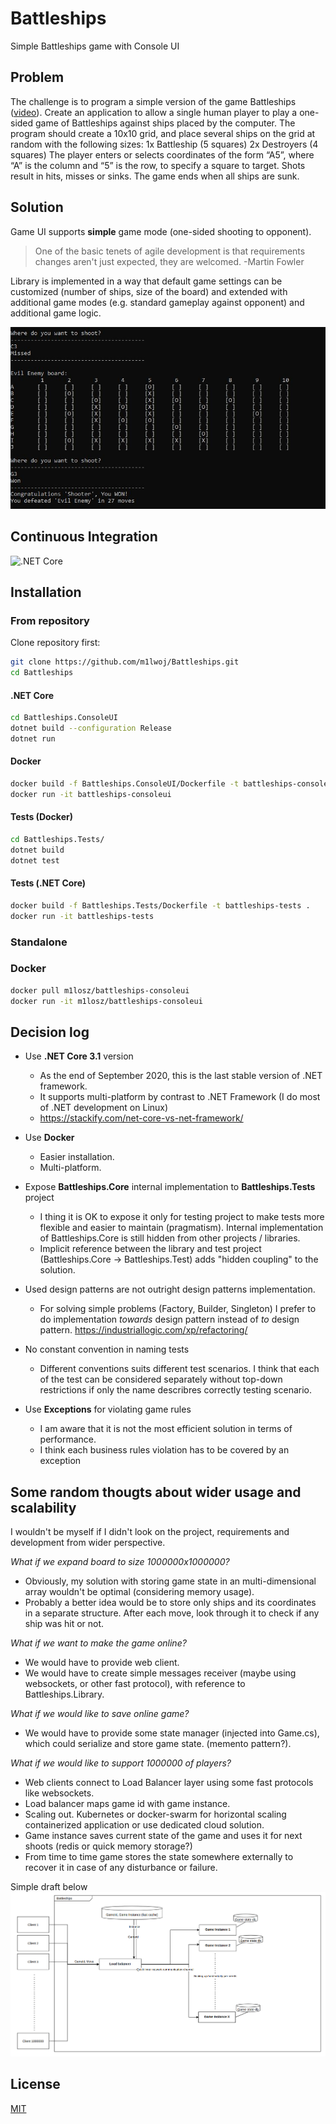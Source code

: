 # Battleships

Simple Battleships game with Console UI

## Problem

The challenge is to program a simple version of the game Battleships (<a href="https://www.youtube.com/watch?v=q0qpQ8doUp8">video</a>). Create an application to allow a single human player to play a one-sided game of Battleships against ships placed by the computer.
The program should create a 10x10 grid, and place several ships on the grid at random with the following sizes:
1x Battleship (5 squares)
2x Destroyers (4 squares)
The player enters or selects coordinates of the form “A5”, where “A” is the column and “5” is the row, to specify a square to target. Shots result in hits, misses or sinks. The game ends when all ships are sunk.

## Solution

Game UI supports **simple** game mode (one-sided shooting to opponent).


> One of the basic tenets of agile development is that requirements changes aren't just expected, they are welcomed.
> -Martin Fowler


Library is implemented in a way that default game settings can be customized (number of ships, size of the board) and extended with additional game modes (e.g. standard gameplay against opponent) and additional game logic.

![Battleships.ConsoleUI](https://github.com/m1lwoj/Battleships/blob/master/README/BattleshipsUI.JPG)

## Continuous Integration
![.NET Core](https://github.com/m1lwoj/Battleships/workflows/.NET%20Core/badge.svg?branch=master)

## Installation

### From repository

Clone repository first:

```sh
git clone https://github.com/m1lwoj/Battleships.git
cd Battleships
```
#### .NET Core

```sh
cd Battleships.ConsoleUI
dotnet build --configuration Release
dotnet run
```

#### Docker

```sh
docker build -f Battleships.ConsoleUI/Dockerfile -t battleships-consoleui .
docker run -it battleships-consoleui
```

#### Tests (Docker)

```sh
cd Battleships.Tests/
dotnet build
dotnet test
```

#### Tests (.NET Core)
```sh
docker build -f Battleships.Tests/Dockerfile -t battleships-tests .
docker run -it battleships-tests 
```

### Standalone

### Docker 

```sh
docker pull m1losz/battleships-consoleui
docker run -it m1losz/battleships-consoleui 
```

## Decision log

+ Use **.NET Core 3.1** version
    + As the end of September 2020, this is the last stable version of .NET framework.
    + It supports multi-platform by contrast to .NET Framework (I do most of .NET development on Linux)
    + https://stackify.com/net-core-vs-net-framework/
    
+ Use **Docker** 
    + Easier installation.
    + Multi-platform.
    
+ Expose **Battleships.Core** internal implementation to **Battleships.Tests** project
    + I thing it is OK to expose it only for testing project to make tests more flexible and easier to maintain (pragmatism). Internal implementation of Battleships.Core is still hidden from other projects / libraries.
    + Implicit reference between the library and test project (Battleships.Core -> Battleships.Test) adds "hidden coupling" to the solution.
    
+ Used design patterns are not outright design patterns implementation. 
    + For solving simple problems (Factory, Builder, Singleton) I prefer to do implementation *towards* design pattern instead of *to* design pattern. https://industriallogic.com/xp/refactoring/
    
+ No constant convention in naming tests
    + Different conventions suits different test scenarios. I think that each of the test can be considered separately without top-down restrictions if only the name describres correctly testing scenario.

+ Use **Exceptions** for violating game rules
    + I am aware that it is not the most efficient solution in terms of performance.
    + I think each business rules violation has to be covered by an exception
  
## Some random thougts about wider usage and scalability

I wouldn't be myself if I didn't look on the project, requirements and development from wider perspective.

*What if we expand board to size 1000000x1000000?*
- Obviously, my solution with storing game state in an multi-dimensional array wouldn't be optimal (considering memory usage).
- Probably a better idea would be to store only ships and its coordinates in a separate structure. After each move, look through it to check if any ship was hit or not.

*What if we want to make the game online?*
- We would have to provide web client.
- We would have to create simple messages receiver (maybe using websockets, or other fast protocol), with reference to Battleships.Library.

*What if we would like to save online game?*
- We would have to provide some state manager (injected into Game.cs), which could serialize and store game state. (memento pattern?).

*What if we would like to support 1000000 of players?*
- Web clients connect to Load Balancer layer using some fast protocols like websockets.
- Load balancer maps game id with game instance.
- Scaling out. Kubernetes or docker-swarm for horizontal scaling containerized application or use dedicated cloud solution.
- Game instance saves current state of the game and uses it for next shoots (redis or quick memory storage?)
- From time to time game stores the state somewhere externally to recover it in case of any disturbance or failure.

Simple draft below
![](https://github.com/m1lwoj/Battleships/blob/master/README/Battleships-scaling.png)

## License
[MIT](https://choosealicense.com/licenses/mit/)
